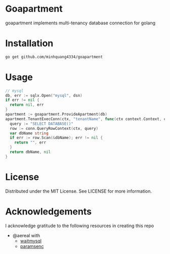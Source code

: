 # Goapartment
goapartment implements multi-tenancy database connection for golang

# Installation
```bash
go get github.com/minhquang4334/goapartment
```

# Usage
```go
// mysql
db, err := sqlx.Open("mysql", dsn)
if err != nil {
  return nil, err
}
apartment := goapartment.ProvideApartment(db)
apartment.TenantExecConn(ctx, "tenantName", func(ctx context.Context, conn *sqlx.Conn) error {
  query := "SELECT DATABASE()"
  row := conn.QueryRowContext(ctx, query)
  var dbName string
  if err := row.Scan(&dbName); err != nil {
    return "", err
  }
  return dbName, nil
}
```
# License
Distributed under the MIT License. See LICENSE for more information.

# Acknowledgements
I acknowledge gratitude to the following resources in creating this repo
- @aereal with
  - [waitmysql](https://github.com/aereal/waitmysql)
  - [paramsenc](https://github.com/aereal/paramsenc)


